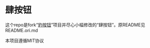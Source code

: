 # 肆按钮

这个repo是fork“[豹按钮](https://haruka.cmyr.ltd/)”项目并尽心小幅修改的“肆按钮”。原README见README.ori.md

本项目遵循MIT协议